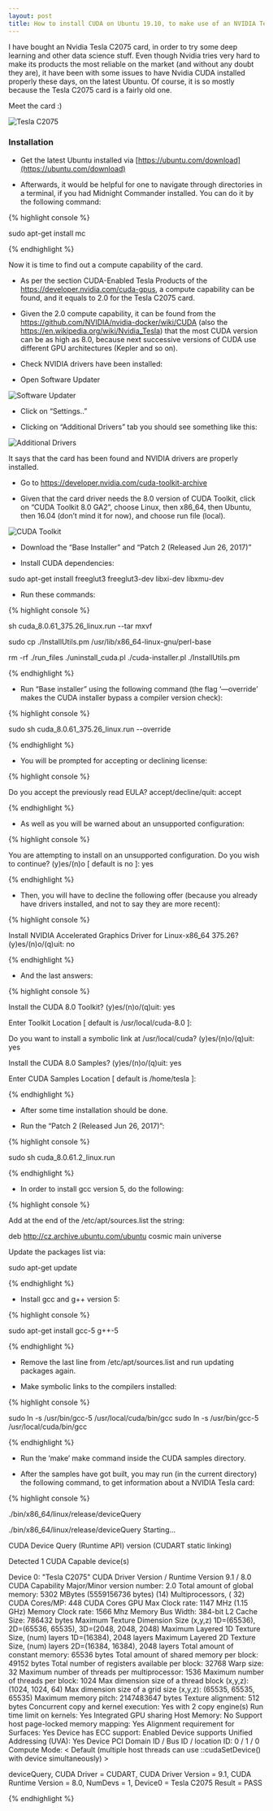 ```yaml
---
layout: post
title: How to install CUDA on Ubuntu 19.10, to make use of an NVIDIA Tesla C2075 card
---
```


I have bought an Nvidia Tesla C2075 card, in order to try some deep learning and other data science stuff. Even though Nvidia tries very hard to make its products the most reliable on the market (and without any doubt they are), it have been with some issues to have Nvidia CUDA installed properly these days, on the latest Ubuntu. Of course, it is so mostly because the Tesla C2075 card is a fairly old one.

Meet the card :)

![Tesla C2075](/images/Tesla-C2075-1.png "Tesla C2075")

### Installation


- Get the latest Ubuntu installed via [https://ubuntu.com/download](https://ubuntu.com/download)

- Afterwards, it would be helpful for one to navigate through directories in a terminal, if you had Midnight Commander installed. You can do it by the following command:

{% highlight console %}

sudo apt-get install mc

{% endhighlight %}

Now it is time to find out a compute capability of the card.

- As per the section CUDA-Enabled Tesla Products of the https://developer.nvidia.com/cuda-gpus, a compute capability can be found, and it equals to 2.0 for the Tesla C2075 card.

- Given the 2.0 compute capability, it can be found from the https://github.com/NVIDIA/nvidia-docker/wiki/CUDA (also the https://en.wikipedia.org/wiki/Nvidia_Tesla) that the most CUDA version can be as high as 8.0, because next successive versions of CUDA use different GPU architectures (Kepler and so on).

- Check NVIDIA drivers have been installed:
   
- Open Software Updater
	
![Software Updater](/images/Tesla-C2075-2.png "Software Updater")

- Click on “Settings..”

- Clicking on “Additional Drivers” tab you should see something like this:

![Additional Drivers](/images/Tesla-C2075-3.png "Additional Drivers")

It says that the card has been found and NVIDIA drivers are properly installed.

- Go to https://developer.nvidia.com/cuda-toolkit-archive

- Given that the card driver needs the 8.0 version of CUDA Toolkit, click on “CUDA Toolkit 8.0 GA2”, choose Linux, then x86_64, then Ubuntu, then 16.04 (don’t mind it for now), and choose run file (local).

![CUDA Toolkit](/images/Tesla-C2075-4.png "CUDA Toolkit")

- Download the “Base Installer” and “Patch 2 (Released Jun 26, 2017)”

- Install CUDA dependencies:

sudo apt-get install freeglut3 freeglut3-dev libxi-dev libxmu-dev

- Run these commands:

{% highlight console %}

sh cuda_8.0.61_375.26_linux.run --tar mxvf

sudo cp ./InstallUtils.pm /usr/lib/x86_64-linux-gnu/perl-base

rm -rf ./run_files ./uninstall_cuda.pl ./cuda-installer.pl ./InstallUtils.pm

{% endhighlight %}

- Run “Base installer” using the following command (the flag ‘—override’ makes the CUDA installer bypass a compiler version check):

{% highlight console %}

sudo sh cuda_8.0.61_375.26_linux.run --override

{% endhighlight %}

- You will be prompted for accepting or declining license:

{% highlight console %}

Do you accept the previously read EULA?
accept/decline/quit: accept

{% endhighlight %}

- As well as you will be warned about an unsupported configuration:

{% highlight console %}

You are attempting to install on an unsupported configuration. Do you wish to continue?
(y)es/(n)o [ default is no ]: yes

{% endhighlight %}

- Then, you will have to decline the following offer (because you already have drivers installed, and not to say they are more recent): 

{% highlight console %}

Install NVIDIA Accelerated Graphics Driver for Linux-x86_64 375.26?
(y)es/(n)o/(q)uit: no

{% endhighlight %}

- And the last answers:

{% highlight console %}

Install the CUDA 8.0 Toolkit?
(y)es/(n)o/(q)uit: yes

Enter Toolkit Location
[ default is /usr/local/cuda-8.0 ]: 

Do you want to install a symbolic link at /usr/local/cuda?
(y)es/(n)o/(q)uit: yes

Install the CUDA 8.0 Samples?
(y)es/(n)o/(q)uit: yes

Enter CUDA Samples Location
[ default is /home/tesla ]:

{% endhighlight %}

- After some time installation should be done.

- Run the “Patch 2 (Released Jun 26, 2017)”:

{% highlight console %}

sudo sh cuda_8.0.61.2_linux.run

{% endhighlight %}

- In order to install gcc version 5, do the following:

{% highlight console %}

Add at the end of the /etc/apt/sources.list the string:

deb http://cz.archive.ubuntu.com/ubuntu cosmic main universe

Update the packages list via:

sudo apt-get update

{% endhighlight %}

- Install gcc and g++ version 5:

{% highlight console %}

sudo apt-get install gcc-5 g++-5

{% endhighlight %}

- Remove the last line from /etc/apt/sources.list and run updating packages again.

- Make symbolic links to the compilers installed:

{% highlight console %}

sudo ln -s /usr/bin/gcc-5 /usr/local/cuda/bin/gcc
sudo ln -s /usr/bin/gcc-5 /usr/local/cuda/bin/gcc

{% endhighlight %}

- Run the ‘make’ make command inside the CUDA samples directory.

- After the samples have got built, you may run (in the current directory) the following command, to get information about a NVIDIA Tesla card:

{% highlight console %}

./bin/x86_64/linux/release/deviceQuery

./bin/x86_64/linux/release/deviceQuery Starting...

 CUDA Device Query (Runtime API) version (CUDART static linking)

Detected 1 CUDA Capable device(s)

Device 0: "Tesla C2075"
  CUDA Driver Version / Runtime Version          9.1 / 8.0
  CUDA Capability Major/Minor version number:    2.0
  Total amount of global memory:                 5302 MBytes (5559156736 bytes)
  (14) Multiprocessors, ( 32) CUDA Cores/MP:     448 CUDA Cores
  GPU Max Clock rate:                            1147 MHz (1.15 GHz)
  Memory Clock rate:                             1566 Mhz
  Memory Bus Width:                              384-bit
  L2 Cache Size:                                 786432 bytes
  Maximum Texture Dimension Size (x,y,z)         1D=(65536), 2D=(65536, 65535), 3D=(2048, 2048, 2048)
  Maximum Layered 1D Texture Size, (num) layers  1D=(16384), 2048 layers
  Maximum Layered 2D Texture Size, (num) layers  2D=(16384, 16384), 2048 layers
  Total amount of constant memory:               65536 bytes
  Total amount of shared memory per block:       49152 bytes
  Total number of registers available per block: 32768
  Warp size:                                     32
  Maximum number of threads per multiprocessor:  1536
  Maximum number of threads per block:           1024
  Max dimension size of a thread block (x,y,z): (1024, 1024, 64)
  Max dimension size of a grid size    (x,y,z): (65535, 65535, 65535)
  Maximum memory pitch:                          2147483647 bytes
  Texture alignment:                             512 bytes
  Concurrent copy and kernel execution:          Yes with 2 copy engine(s)
  Run time limit on kernels:                     Yes
  Integrated GPU sharing Host Memory:            No
  Support host page-locked memory mapping:       Yes
  Alignment requirement for Surfaces:            Yes
  Device has ECC support:                        Enabled
  Device supports Unified Addressing (UVA):      Yes
  Device PCI Domain ID / Bus ID / location ID:   0 / 1 / 0
  Compute Mode:
     < Default (multiple host threads can use ::cudaSetDevice() with device simultaneously) >

deviceQuery, CUDA Driver = CUDART, CUDA Driver Version = 9.1, CUDA Runtime Version = 8.0, NumDevs = 1, Device0 = Tesla C2075
Result = PASS

{% endhighlight %}
